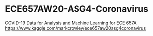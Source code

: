 # ECE657AW20-ASG4-Coronavirus

COVID-19 Data for Analysis and Machine Learning for ECE 657A 
https://www.kaggle.com/markcrowley/ece657aw20asg4coronavirus 
